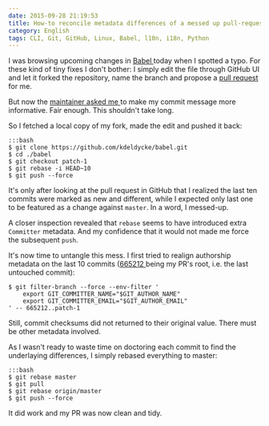 ```yaml
---
date: 2015-09-28 21:19:53
title: How-to reconcile metadata differences of a messed up pull-request 
category: English
tags: CLI, Git, GitHub, Linux, Babel, l10n, i18n, Python
---
```


I was browsing upcoming changes in [Babel
](https://github.com/python-babel/babel) today when I spotted a typo. For these
kind of tiny fixes I don't bother: I simply edit the file through GitHub UI and
let it forked the repository, name the branch and propose a [pull request
](https://github.com/python-babel/babel/pull/264) for me.

But now the [maintainer asked me
](https://github.com/python-babel/babel/pull/264#issuecomment-143711250) to
make my commit message more informative. Fair enough. This shouldn't take long.

So I fetched a local copy of my fork, made the edit and pushed it back:

    :::bash
    $ git clone https://github.com/kdeldycke/babel.git
    $ cd ./babel
    $ git checkout patch-1
    $ git rebase -i HEAD~10
    $ git push --force

It's only after looking at the pull request in GitHub that I realized the last
ten commits were marked as new and different, while I expected only last one to
be featured as a change against `master`. In a word, I messed-up.

A closer inspection revealed that `rebase` seems to have introduced extra
`Committer` metadata. And my confidence that it would not made me force the
subsequent `push`.

It's now time to untangle this mess. I first tried to realign authorship
metadata on the last 10 commits ([665212
](https://github.com/python-babel/babel/commit/665212) being my PR's root, i.e.
the last untouched commit):

    $ git filter-branch --force --env-filter '
        export GIT_COMMITTER_NAME="$GIT_AUTHOR_NAME"
        export GIT_COMMITTER_EMAIL="$GIT_AUTHOR_EMAIL"
    ' -- 665212..patch-1

Still, commit checksums did not returned to their original value. There must be
other metadata involved.

As I wasn't ready to waste time on doctoring each commit to find the
underlaying differences, I simply rebased everything to master:

    :::bash
    $ git rebase master
    $ git pull
    $ git rebase origin/master
    $ git push --force

It did work and my PR was now clean and tidy.

